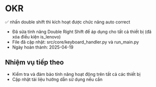 # OKR

✅ nhấn double shift thì kích hoạt được chức năng auto correct

-   Đã sửa tính năng Double Right Shift để áp dụng cho tất cả thiết bị (đã xóa điều kiện is_lenovo)
-   File đã cập nhật: src/core/keyboard_handler.py và run_main.py
-   Ngày hoàn thành: 2025-04-19

## Nhiệm vụ tiếp theo

-   Kiểm tra và đảm bảo tính năng hoạt động trên tất cả các thiết bị
-   Cập nhật tài liệu hướng dẫn sử dụng nếu cần
